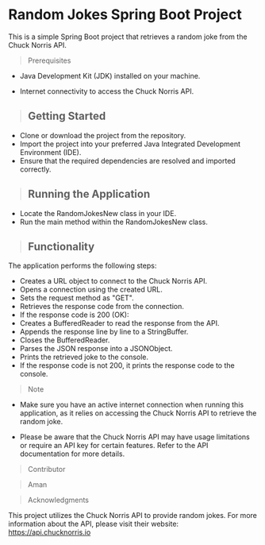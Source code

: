 # Random Jokes Spring Boot Project
This is a simple Spring Boot project that retrieves a random joke from the Chuck Norris API.

>Prerequisites

* Java Development Kit (JDK) installed on your machine.

* Internet connectivity to access the Chuck Norris API.

>## Getting Started

* Clone or download the project from the repository.
* Import the project into your preferred Java Integrated Development Environment (IDE).
* Ensure that the required dependencies are resolved and imported correctly.
>## Running the Application
* Locate the RandomJokesNew class in your IDE.
* Run the main method within the RandomJokesNew class.
>## Functionality
The application performs the following steps:

* Creates a URL object to connect to the Chuck Norris API.
* Opens a connection using the created URL.
* Sets the request method as "GET".
* Retrieves the response code from the connection.
* If the response code is 200 (OK):
* Creates a BufferedReader to read the response from the API.
* Appends the response line by line to a StringBuffer.
* Closes the BufferedReader.
* Parses the JSON response into a JSONObject.
* Prints the retrieved joke to the console.
* If the response code is not 200, it prints the response code to the console.
>Note

* Make sure you have an active internet connection when running this application, as it relies on accessing the Chuck Norris API to retrieve the random joke.

* Please be aware that the Chuck Norris API may have usage limitations or require an API key for certain features. Refer to the API documentation for more details.
>Contributor
 
>Aman

>Acknowledgments

This project utilizes the Chuck Norris API to provide random jokes. For more information about the API, please visit their website: https://api.chucknorris.io
